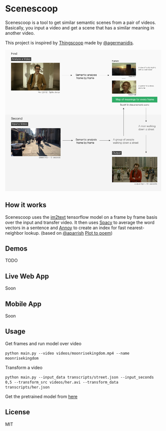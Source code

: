 # Scenescoop

Scenescoop is a tool to get similar semantic scenes from a pair of videos. Basically, you input a video and get a scene that has a similar meaning in another video.

This project is inspired by [Thingscoop](https://github.com/agermanidis/thingscoop) made by [@agermanidis](https://github.com/agermanidis).

![description](img.png)

## How it works

Scenescoop uses the [im2text](https://github.com/tensorflow/models/tree/master/research/im2txt) tensorflow model on a frame by frame basis over the input and transfer video. It then uses [Spacy](https://spacy.io/) to  average the word vectors in a sentence and [Annoy](https://github.com/spotify/annoy) to create an index for fast nearest-neighbor lookup. (based on [@aparrish](https://github.com/aparrish) [Plot to poem](https://github.com/aparrish/plot-to-poem/blob/master/plot-to-poem.ipynb))

## Demos
 
TODO

## Live Web App

Soon

## Mobile App

Soon

## Usage

Get frames and run model over video
```
python main.py --video videos/moonrisekingdom.mp4 --name moonrisekingdom
```

Transform a video
```
python main.py --input_data transcripts/street.json --input_seconds 0,5 --transform_src videos/her.avi --transform_data transcripts/her.json
```

Get the pretrained model from [here](https://drive.google.com/open?id=1tSTzD21qXXOiXlfgJllgXNZ9lREy6yij)

## License

MIT
